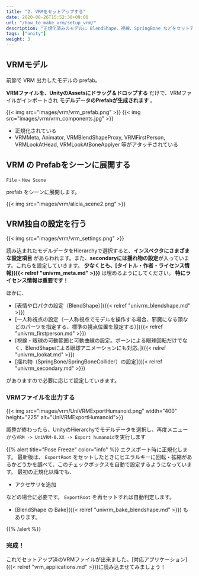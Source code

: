 ```yaml
---
title: "2. VRMをセットアップする"
date: 2020-08-26T15:52:30+09:00
url: "/how_to_make_vrm/setup_vrm/"
description: "正規化済みのモデルに BlendShape、視線、SpringBone などをセットアップして正規化せずにを出力する"
tags: ["unity"]
weight: 3
---
```


## VRMモデル

前節で VRM 出力したモデルの prefab。

**VRMファイルを、UnityのAssetsにドラッグ＆ドロップする** だけで、VRMファイルがインポートされ **モデルデータのPrefabが生成されます** 。

{{< img src="images/vrm/vrm_prefab.png" >}}
{{< img src="images/vrm/vrm_components.jpg" >}}

* 正規化されている
* VRMMeta, Animator, VRMBlendShapeProxy, VRMFirstPerson, VRMLookAtHead, VRMLookAtBoneApplyer 等がアタッチされている

## VRM の Prefabをシーンに展開する

`File` - `New Scene`

prefab をシーンに展開します。

{{< img src="images/vrm/alicia_scene2.png" >}}

## VRM独自の設定を行う
{{< img src="images/vrm/vrm_settings.png" >}}

読み込まれたモデルデータをHierarchyで選択すると、**インスペクタにさまざまな設定項目** があらわれます。また、**secondaryには揺れ物の設定**が入っています。これらを設定していきます。
**少なくとも、[タイトル・作者・ライセンス情報]({{< relref "univrm_meta.md" >}})** は埋めるようにしてください。 **特にライセンス情報は重要です！**

ほかに、

* [表情や口パクの設定（BlendShape）]({{< relref "univrm_blendshape.md" >}})
* [一人称視点の設定（一人称視点でモデルを操作する場合、邪魔になる頭などのパーツを指定する、標準の視点位置を設定する）]({{< relref "univrm_firstperson.md" >}})
* [視線・眼球の可動範囲と可動曲線の設定。ボーンによる眼球回転だけでなく、BlendShapeによる眼球アニメーションにも対応。]({{< relref "univrm_lookat.md" >}})
* [揺れ物（SpringBone/SpringBoneCollider）の設定]({{< relref "univrm_secondary.md" >}})

がありますので必要に応じて設定していきます。

### VRMファイルを出力する

{{< img src="images/vrm/UniVRMExportHumanoid.png" width="400" height="225" alt="UniVRMExportHumanoid">}}

調整が終わったら、UnityのHierarchyでモデルデータを選択し、再度メニューから``VRM -> UniVRM-0.XX -> Export humanoid``を実行します

{{% alert title="Pose Freeze" color="info" %}}
エクスポート時に正規化します。
最新版は、 `ExportRoot` をセットしたときにヒエラルキーに回転・拡縮があるかどうかを調べて、このチェックボックスを自動で設定するようになっています。
最初の正規化以降でも、

* アクセサリを追加

などの場合に必要です。 `ExportRoot` を再セットすれば自動判定します。

* [BlendShape の Bake]({{< relref "univrm_bake_blendshape.md" >}}) もあります。

{{% /alert %}}

### 完成！
これでセットアップ済のVRMファイルが出来ました。[対応アプリケーション]({{< relref "vrm_applications.md" >}})に読み込ませてみましょう！
